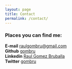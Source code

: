 ```yaml
---
layout: page
title: Contact
permalink: /contact/
---
```


### Places you can find me:

**E-mail**   raulgombru@gmail.com  
**Github**   [gombru](https://github.com/gombru)  
**Linkedin**   [Raul Gomez Bruballa](https://www.linkedin.com/in/raulgomezbruballa)  
**Twitter**   [gombru](ttps://twitter.com/gombru)  

